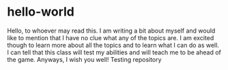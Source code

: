 # hello-world

Hello, to whoever may read this. I am writing a bit about myself and would like to mention that I have no clue what any of the topics are. 
I am excited though to learn more about all the topics and to learn what I can do as well. 
I can tell that this class will test my abilities and will teach me to be ahead of the game. 
Anyways, I wish you well!
Testing repository
